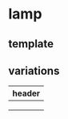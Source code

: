 # lamp


<script type="module" src="https://unpkg.com/@google/model-viewer/dist/model-viewer.min.js"></script>

<style>
model-viewer {
  width: 600px;
  height: 450px;
}
</style>

## template

<model-viewer camera-controls touch-action="pan-y" src="models/lamp_glb/lamp_a.glb" ar alt="A 3D transparency test" style="background-color: unset;"></model-viewer>


## variations

header |
------------- |
<model-viewer camera-controls touch-action="pan-y" src="models/lamp_glb/lamp_b.glb" ar alt="A 3D transparency test" style="background-color: unset;"></model-viewer> | 
<model-viewer camera-controls touch-action="pan-y" src="models/lamp_glb/lamp_c.glb" ar alt="A 3D transparency test" style="background-color: unset;"></model-viewer> | 
<model-viewer camera-controls touch-action="pan-y" src="models/lamp_glb/lamp_d.glb" ar alt="A 3D transparency test" style="background-color: unset;"></model-viewer> | 
